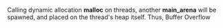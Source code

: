 Calling dynamic allocation <b>malloc</b> on threads, another <b>main_arena</b> will be spawned, and placed on the thread's heap itself.
Thus, Buffer Overflow
